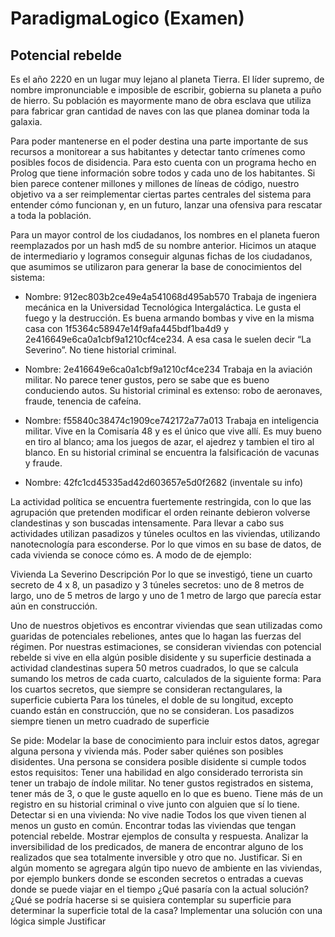 # ParadigmaLogico (Examen)


## Potencial rebelde


Es el año 2220 en un lugar muy lejano al planeta Tierra. El líder supremo, de nombre impronunciable e imposible de escribir, gobierna su planeta a puño de hierro. Su población es mayormente mano de obra esclava que utiliza para fabricar gran cantidad de naves con las que planea dominar toda la galaxia. 

Para poder mantenerse en el poder destina una parte importante de sus recursos a monitorear a sus habitantes y detectar tanto crímenes como posibles focos de disidencia. Para esto cuenta con un programa hecho en Prolog que tiene información sobre todos y cada uno de los habitantes. Si bien parece contener millones y millones de líneas de código, nuestro objetivo va a ser reimplementar ciertas partes centrales del sistema para entender cómo funcionan y, en un futuro, lanzar una ofensiva para rescatar a toda la población.

Para un mayor control de los ciudadanos, los nombres en el planeta fueron reemplazados por un hash md5 de su nombre anterior. Hicimos un ataque de intermediario y logramos conseguir algunas fichas de los ciudadanos, que asumimos se utilizaron para generar la base de conocimientos del sistema:


* Nombre: 912ec803b2ce49e4a541068d495ab570
Trabaja de ingeniera mecánica en la Universidad Tecnológica Intergaláctica. Le gusta el fuego y la destrucción. Es buena armando bombas y vive en la misma casa con 1f5364c58947e14f9afa445bdf1ba4d9 y 2e416649e6ca0a1cbf9a1210cf4ce234. A esa casa le suelen decir “La Severino”. No tiene historial criminal.


* Nombre: 2e416649e6ca0a1cbf9a1210cf4ce234
Trabaja en la aviación militar. No parece tener gustos, pero se sabe que es bueno conduciendo autos. Su historial criminal es extenso: robo de aeronaves, fraude, tenencia de cafeína. 

* Nombre: f55840c38474c1909ce742172a77a013
Trabaja en inteligencia militar. Vive en la Comisaría 48 y es el único que vive allí. Es muy bueno en tiro al blanco; ama los juegos de azar, el ajedrez y tambien el tiro al blanco. En su historial criminal se encuentra la falsificación de vacunas y fraude.

* Nombre: 42fc1cd45335ad42d603657e5d0f2682
(inventale su info)


La actividad política se encuentra fuertemente restringida, con lo que las agrupación que pretenden modificar el orden reinante debieron volverse clandestinas y son buscadas intensamente. Para llevar a cabo sus actividades utilizan pasadizos y túneles ocultos en las viviendas, utilizando nanotecnología para esconderse.
Por lo que vimos en su base de datos, de cada vivienda se conoce cómo es. A modo de de ejemplo:

Vivienda
La Severino
Descripción
Por lo que se investigó, tiene un cuarto secreto de 4 x 8, un pasadizo y 3 túneles secretos: uno de 8 metros de largo, uno de 5 metros de largo y uno de 1 metro de largo que parecía estar aún en construcción. 

Uno de nuestros objetivos es encontrar viviendas que sean utilizadas como guaridas de potenciales rebeliones, antes que lo hagan las fuerzas del régimen. Por nuestras estimaciones, se consideran viviendas con potencial rebelde si vive en ella algún posible disidente y su superficie destinada a actividad clandestinas supera 50 metros cuadrados, lo que se calcula sumando los metros de cada cuarto, calculados de la siguiente forma:
Para los cuartos secretos, que siempre se consideran rectangulares, la superficie cubierta
Para los túneles, el doble de su longitud, excepto cuando están en construcción, que no se consideran.
Los pasadizos siempre tienen un metro cuadrado de superficie

Se pide:
Modelar la base de conocimiento para incluir estos datos, agregar alguna persona y vivienda más.
Poder saber quiénes son posibles disidentes. Una persona se considera posible disidente si cumple todos estos requisitos:
Tener una habilidad en algo considerado terrorista sin tener un trabajo de índole militar.
No tener gustos registrados en sistema, tener más de 3, o que le guste aquello en lo que es bueno.
Tiene más de un registro en su historial criminal o vive junto con alguien que sí lo tiene.
Detectar si en una vivienda: 
No vive nadie 
Todos los que viven tienen al menos un gusto en común.
Encontrar todas las viviendas que tengan potencial rebelde. 
Mostrar ejemplos de consulta y respuesta.
Analizar la inversibilidad de los predicados, de manera de encontrar alguno de los realizados que sea totalmente inversible y otro que no. Justificar. 
Si en algún momento se agregara algún tipo nuevo de ambiente en las viviendas, por ejemplo bunkers donde se esconden secretos o entradas a cuevas donde se puede viajar en el tiempo 
¿Qué pasaría con la actual solución? 
¿Qué se podría hacerse si se quisiera contemplar su superficie para determinar la superficie total de la casa? Implementar una solución con una lógica simple
Justificar

